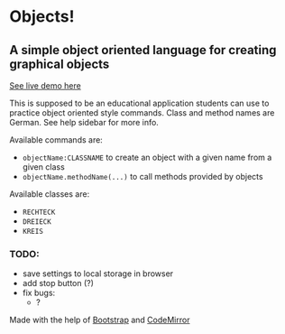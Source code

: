# Objects!
## A simple object oriented language for creating graphical objects

[See live demo here](https://chriswainformatik.github.io/objects/)

This is supposed to be an educational application students can use to practice object oriented style commands. Class and method names are German. See help sidebar for more info.

Available commands are:
 - `objectName:CLASSNAME` to create an object with a given name from a given class
 - `objectName.methodName(...)` to call methods provided by objects
  
Available classes are:
 - `RECHTECK`
 - `DREIECK`
 - `KREIS`

### TODO:
 - save settings to local storage in browser
 - add stop button (?)
 - fix bugs:
   - ?

Made with the help of [Bootstrap](https://getbootstrap.com/) and [CodeMirror](https://codemirror.net/)
